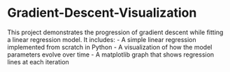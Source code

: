 # Gradient-Descent-Visualization
This project demonstrates the progression of gradient descent while fitting a linear regression model. It includes:  - A simple linear regression implemented from scratch in Python - A visualization of how the model parameters evolve over time - A matplotlib graph that shows regression lines at each iteration
